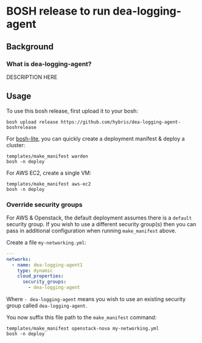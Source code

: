 BOSH release to run dea-logging-agent
=======================

Background
----------

### What is dea-logging-agent?

DESCRIPTION HERE

Usage
-----

To use this bosh release, first upload it to your bosh:

```
bosh upload release https://github.com/hybris/dea-logging-agent-boshrelease
```

For [bosh-lite](https://github.com/cloudfoundry/bosh-lite), you can quickly create a deployment manifest & deploy a cluster:

```
templates/make_manifest warden
bosh -n deploy
```

For AWS EC2, create a single VM:

```
templates/make_manifest aws-ec2
bosh -n deploy
```

### Override security groups

For AWS & Openstack, the default deployment assumes there is a `default` security group. If you wish to use a different security group(s) then you can pass in additional configuration when running `make_manifest` above.

Create a file `my-networking.yml`:

```yaml
---
networks:
  - name: dea-logging-agent1
    type: dynamic
    cloud_properties:
      security_groups:
        - dea-logging-agent
```

Where `- dea-logging-agent` means you wish to use an existing security group called `dea-logging-agent`.

You now suffix this file path to the `make_manifest` command:

```
templates/make_manifest openstack-nova my-networking.yml
bosh -n deploy
```
